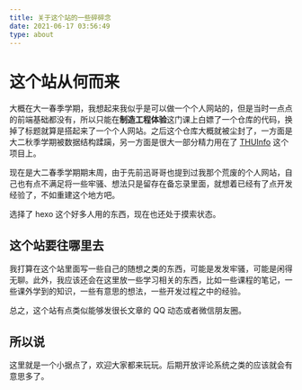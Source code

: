 ```yaml
---
title: 关于这个站的一些碎碎念
date: 2021-06-17 03:56:49
type: about
---
```


# 这个站从何而来

大概在大一春季学期，我想起来我似乎是可以做一个个人网站的，但是当时一点点的前端基础都没有，所以只能在**制造工程体验**这门课上白嫖了一个仓库的代码，换掉了标题就算是搭起来了一个个人网站。之后这个仓库大概就被尘封了，一方面是大二秋季学期被数据结构蹂躏，另一方面是很大一部分精力用在了 [THUInfo](https://github.com/UNIDY2002/THUInfo) 这个项目上。

现在是大二春季学期期末周，由于先前迅哥哥也提到过我那个荒废的个人网站，自己也有点不满足将一些牢骚、想法只是留存在备忘录里面，就想着已经有了点开发经验了，不如重建这个地方吧。

选择了 hexo 这个好多人用的东西，现在也还处于摸索状态。

## 这个站要往哪里去

我打算在这个站里面写一些自己的随想之类的东西，可能是发发牢骚，可能是闲得无聊。此外，我应该还会在这里放一些学习相关的东西，比如一些课程的笔记，一些课外学到的知识，一些有意思的想法，一些开发过程之中的经验。

总之，这个站有点类似能够发很长文章的 QQ 动态或者微信朋友圈。

## 所以说

这里就是一个小据点了，欢迎大家都来玩玩。后期开放评论系统之类的应该就会有意思多了。
